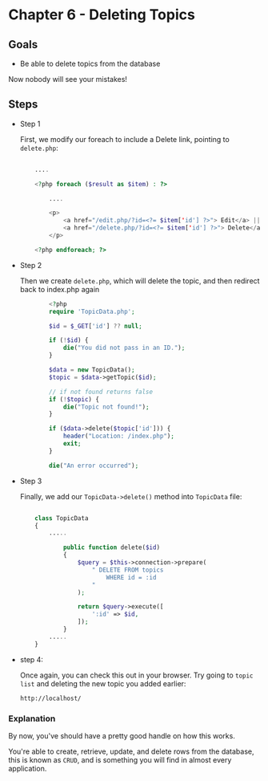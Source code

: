 # Chapter 6 - Deleting Topics

## Goals

- Be able to delete topics from the database

Now nobody will see your mistakes!

## Steps

- Step 1

  First, we modify our foreach to include a Delete link, pointing to `delete.php`:

  ```php

      ....

      <?php foreach ($result as $item) : ?>

          ....

          <p>
              <a href="/edit.php/?id=<?= $item['id'] ?>"> Edit</a> ||
              <a href="/delete.php/?id=<?= $item['id'] ?>"> Delete</a>
          </p>

      <?php endforeach; ?>
  ```

- Step 2

  Then we create `delete.php`, which will delete the topic, and then redirect back to index.php again

  ```php
          <?php
          require 'TopicData.php';

          $id = $_GET['id'] ?? null;

          if (!$id) {
              die("You did not pass in an ID.");
          }

          $data = new TopicData();
          $topic = $data->getTopic($id);

          // if not found returns false
          if (!$topic) {
              die("Topic not found!");
          }

          if ($data->delete($topic['id'])) {
              header("Location: /index.php");
              exit;
          }

          die("An error occurred");

  ```

- Step 3

  Finally, we add our `TopicData->delete()` method into `TopicData` file:

  ```php

      class TopicData
      {
          .....

              public function delete($id)
              {
                  $query = $this->connection->prepare(
                      " DELETE FROM topics
                          WHERE id = :id
                      "
                  );

                  return $query->execute([
                      ':id' => $id,
                  ]);
              }
          .....
      }

  ```

- step 4:

  Once again, you can check this out in your browser. Try going to `topic list` and deleting the new topic you added earlier:

  `http://localhost/`

### Explanation

By now, you've should have a pretty good handle on how this works.

You're able to create, retrieve, update, and delete rows from the database, this is known as `CRUD`, and is something you will find in almost every application.
